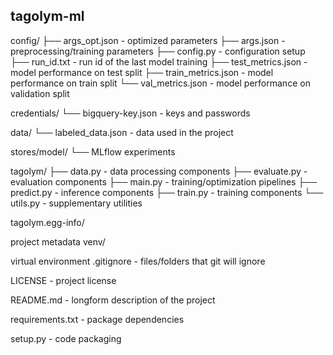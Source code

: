 ## tagolym-ml

config/
├── args_opt.json - optimized parameters
├── args.json - preprocessing/training parameters
├── config.py - configuration setup
├── run_id.txt - run id of the last model training
├── test_metrics.json - model performance on test split
├── train_metrics.json - model performance on train split
└── val_metrics.json - model performance on validation split

credentials/
└── bigquery-key.json - keys and passwords

data/
└── labeled_data.json - data used in the project

stores/model/
└── MLflow experiments

tagolym/
├── data.py - data processing components
├── evaluate.py - evaluation components
├── main.py - training/optimization pipelines
├── predict.py - inference components
├── train.py - training components
└── utils.py - supplementary utilities

tagolym.egg-info/

project metadata
venv/

virtual environment
.gitignore - files/folders that git will ignore

LICENSE - project license

README.md - longform description of the project

requirements.txt - package dependencies

setup.py - code packaging